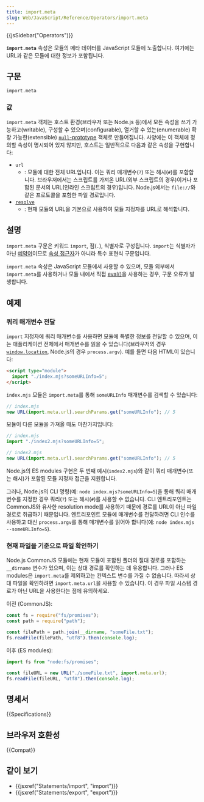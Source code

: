 ```yaml
---
title: import.meta
slug: Web/JavaScript/Reference/Operators/import.meta
---
```


{{jsSidebar("Operators")}}

**`import.meta`** 속성은 모듈의 메타 데이터를 JavaScript 모듈에 노출합니다. 여기에는 URL과 같은 모듈에 대한 정보가 포함됩니다.

## 구문

```js-nolint
import.meta
```

### 값

`import.meta` 객체는 호스트 환경(브라우저 또는 Node.js 등)에서 모든 속성을 쓰기 가능하고(writable), 구성할 수 있으며(configurable), 열거할 수 있는(enumerable) 확장 가능한(extensible) [`null`-prototype](/en-US/docs/Web/JavaScript/Reference/Global_Objects/Object#null-prototype_objects) 객체로 만들어집니다. 사양에는 이 객체에 정의할 속성이 명시되어 있지 않지만, 호스트는 일반적으로 다음과 같은 속성을 구현합니다:

- `url`
  - : 모듈에 대한 전체 URL입니다. 이는 쿼리 매개변수(`?`) 또는 해시(`#`)를 포함합니다. 브라우저에서는 스크립트를 가져온 URL(외부 스크립트의 경우)이거나 포함된 문서의 URL(인라인 스크립트의 경우)입니다. Node.js에서는 `file://`와 같은 프로토콜을 포함한 파일 경로입니다.
- [`resolve`](/en-US/docs/Web/JavaScript/Reference/Operators/import.meta/resolve)
  - : 현재 모듈의 URL을 기본으로 사용하여 모듈 지정자를 URL로 해석합니다.

## 설명

`import.meta` 구문은 키워드 `import`, 점(`.`), 식별자로 구성됩니다. `import`는 식별자가 아닌 [예약어](/en-US/docs/Web/JavaScript/Reference/Lexical_grammar#reserved_words)이므로 [속성 접근자](/en-US/docs/Web/JavaScript/Reference/Operators/Property_accessors)가 아니라 특수 표현식 구문입니다.

`import.meta` 속성은 JavaScript 모듈에서 사용할 수 있으며, 모듈 외부에서 `import.meta`를 사용하거나 모듈 내에서 직접 [eval()](/ko/docs/Web/JavaScript/Reference/Global_Objects/eval)을 사용하는 경우, 구문 오류가 발생합니다.

## 예제

### 쿼리 매개변수 전달

`import` 지정자에 쿼리 매개변수를 사용하면 모듈에 특별한 정보를 전달할 수 있으며, 이는 애플리케이션 전체에서 매개변수를 읽을 수 있습니다(브라우저의 경우 [`window.location`](/en-US/docs/Web/API/Window/location), Node.js의 경우 `process.argv`). 예를 들면 다음 HTML이 있습니다:

```html
<script type="module">
  import "./index.mjs?someURLInfo=5";
</script>
```

`index.mjs` 모듈은 `import.meta`를 통해 `someURLInfo` 매개변수를 검색할 수 있습니다:

```js
// index.mjs
new URL(import.meta.url).searchParams.get("someURLInfo"); // 5
```

모듈이 다른 모듈을 가져올 때도 마찬가지입니다:

```js
// index.mjs
import "./index2.mjs?someURLInfo=5";

// index2.mjs
new URL(import.meta.url).searchParams.get("someURLInfo"); // 5
```

Node.js의 ES modules 구현은 두 번째 예시(`index2.mjs`)와 같이 쿼리 매개변수(또는 해시)가 포함된 모듈 지정자 접근을 지원합니다.

그러나, Node.js의 CLI 명령(예: `node index.mjs?someURLInfo=5`)을 통해 쿼리 매개변수를 지정한 경우 쿼리(`?`) 또는 해시(`#`)를 사용할 수 없습니다. CLI 엔트리포인트는 CommonJS와 유사한 resolution mode를 사용하기 때문에 경로를 URL이 아닌 파일 경로로 취급하기 때문입니다. 엔트리포인트 모듈에 매개변수를 전달하려면 CLI 인수를 사용하고 대신 `process.argv`를 통해 매개변수를 읽어야 합니다(예: `node index.mjs --someURLInfo=5`).

### 현재 파일을 기준으로 파일 확인하기

Node.js CommonJS 모듈에는 현재 모듈이 포함된 폴더의 절대 경로를 포함하는 `__dirname` 변수가 있으며, 이는 상대 경로를 확인하는 데 유용합니다. 그러나 ES modules은 `import.meta`를 제외하고는 컨텍스트 변수를 가질 수 없습니다. 따라서 상대 파일을 확인하려면 `import.meta.url`을 사용할 수 있습니다. 이 경우 파일 시스템 경로가 아닌 URL을 사용한다는 점에 유의하세요.

이전 (CommonJS):

```js
const fs = require("fs/promises");
const path = require("path");

const filePath = path.join(__dirname, "someFile.txt");
fs.readFile(filePath, "utf8").then(console.log);
```

이후 (ES modules):

```js
import fs from "node:fs/promises";

const fileURL = new URL("./someFile.txt", import.meta.url);
fs.readFile(fileURL, "utf8").then(console.log);
```

## 명세서

{{Specifications}}

## 브라우저 호환성

{{Compat}}

## 같이 보기

- {{jsxref("Statements/import", "import")}}
- {{jsxref("Statements/export", "export")}}
